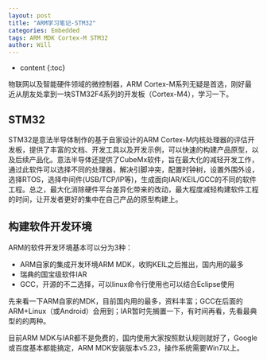 ```yaml
---
layout: post
title: "ARM学习笔记-STM32"
categories: Embedded
tags: ARM MDK Cortex-M STM32
author: Will
---
```


* content
{:toc}


物联网以及智能硬件领域的微控制器，ARM Cortex-M系列无疑是首选，刚好最近从朋友处拿到一块STM32F4系列的开发板（Cortex-M4），学习一下。

## STM32
STM32是意法半导体制作的基于自家设计的ARM Cortex-M内核处理器的评估开发板，提供了丰富的文档、开发工具以及开发示例，可以快速的构建产品原型，以及后续产品化。意法半导体还提供了CubeMx软件，旨在最大化的减轻开发工作，通过此软件可以选择不同的处理器，解决引脚冲突，配置时钟树，设置外围外设，选择RTOS，选择中间件(USB/TCP/IP等)，生成面向IAR/KEIL/GCC的不同的软件工程。总之，最大化消除硬件平台差异化带来的改动，最大程度减轻构建软件工程的时间，让开发者更好的集中在自己产品的原型构建上。

## 构建软件开发环境
ARM的软件开发环境基本可以分为3种：

* ARM自家的集成开发环境ARM MDK，收购KEIL之后推出，国内用的最多
* 瑞典的国宝级软件IAR
* GCC，开源的不二选择，可以linux命令行使用也可以结合Eclipse使用

先来看一下ARM自家的MDK，目前国内用的最多，资料丰富；GCC在后面的ARM+Linux（或Android）会用到；IAR暂时先搁置一下，有时间再看，先看最典型的的两种。

目前ARM MDK与IAR都不是免费的，国内使用大家按照默认规则就好了，Google或百度基本都能搞定，ARM MDK安装版本v5.23，操作系统需要Win7以上。
